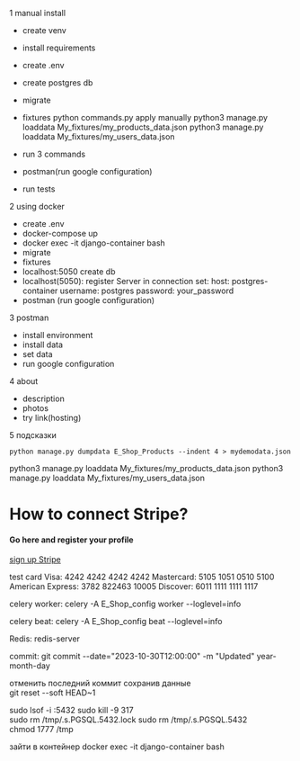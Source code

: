 1 manual install
  - create venv
  - install requirements
  - create .env
  - create postgres db
  - migrate
  - fixtures 
            python commands.py
            apply manually
            python3 manage.py loaddata My_fixtures/my_products_data.json
            python3 manage.py loaddata My_fixtures/my_users_data.json
            
  - run 3 commands
  - postman(run google configuration)
  - run tests

2 using docker
  - create .env
  - docker-compose up
  - docker exec -it django-container bash
  - migrate
  - fixtures
  - localhost:5050 create db
  - localhost(5050):
        register Server
        in connection set:
        host: postgres-container
        username: postgres
        password: your_password
  - postman (run google configuration) 

3 postman
  - install environment 
  - install data 
  - set data 
  - run google configuration 

4 about 
  - description 
  - photos
  - try link(hosting)

5 подсказки
```
python manage.py dumpdata E_Shop_Products --indent 4 > mydemodata.json

```



python3 manage.py loaddata My_fixtures/my_products_data.json
python3 manage.py loaddata My_fixtures/my_users_data.json









<h1>How to connect Stripe?</h1>
<h4>Go here and register your profile </h4>
<a href="https://dashboard.stripe.com/login"> sign up Stripe</a>





test card
Visa: 4242 4242 4242 4242
Mastercard: 5105 1051 0510 5100
American Express: 3782 822463 10005
Discover: 6011 1111 1111 1117





celery worker:
celery -A E_Shop_config worker --loglevel=info


celery beat:
celery -A E_Shop_config beat --loglevel=info

Redis:
redis-server


commit:
git commit --date="2023-10-30T12:00:00" -m "Updated"
                   year-month-day



отменить последний коммит сохранив данные  
git reset --soft HEAD~1



sudo lsof -i :5432
sudo kill -9 317  
sudo rm /tmp/.s.PGSQL.5432.lock
sudo rm /tmp/.s.PGSQL.5432             
chmod 1777 /tmp  

зайти в контейнер 
docker exec -it django-container bash


